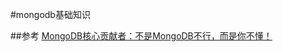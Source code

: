 #mongodb基础知识


##参考
[MongoDB核心贡献者：不是MongoDB不行，而是你不懂！][0]



[0]:http://www.csdn.net/article/2012-11-15/2811920-mongodb-quan-gong-lue "MongoDB核心贡献者：不是MongoDB不行，而是你不懂！"
